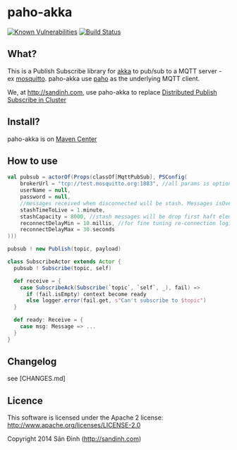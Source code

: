 paho-akka
=========
[![Known Vulnerabilities](https://snyk.io/test/github/mramshaw/paho-akka/badge.svg?style=plastic&targetFile=build.sbt)](https://snyk.io/test/github/mramshaw/paho-akka?style=plastic&targetFile=build.sbt)
[![Build Status](https://travis-ci.org/giabao/paho-akka.svg)](https://travis-ci.org/giabao/paho-akka)

## What?
This is a Publish Subscribe library for [akka](http://akka.io/) to pub/sub to a MQTT server - ex [mosquitto](http://mosquitto.org/).
paho-akka use [paho](https://eclipse.org/paho/) as the underlying MQTT client.

We, at http://sandinh.com, use paho-akka to replace [Distributed Publish Subscribe in Cluster](http://doc.akka.io/docs/akka/2.3.8/contrib/distributed-pub-sub.html)

## Install?
paho-akka is on [Maven Center](http://search.maven.org/#search%7Cga%7C1%7Cg%3A%22com.sandinh%22%20paho-akka)

## How to use

```scala
val pubsub = actorOf(Props(classOf[MqttPubSub], PSConfig(
    brokerUrl = "tcp://test.mosquitto.org:1883", //all params is optional except brokerUrl
    userName = null,
    password = null,
    //messages received when disconnected will be stash. Messages isOverdue after stashTimeToLive will be discard
    stashTimeToLive = 1.minute,
    stashCapacity = 8000, //stash messages will be drop first haft elems when reach this size
    reconnectDelayMin = 10.millis, //for fine tuning re-connection logic
    reconnectDelayMax = 30.seconds
)))

pubsub ! new Publish(topic, payload)

class SubscribeActor extends Actor {
  pubsub ! Subscribe(topic, self)

  def receive = {
    case SubscribeAck(Subscribe(`topic`, `self`, _), fail) =>
      if (fail.isEmpty) context become ready
      else logger.error(fail.get, s"Can't subscribe to $topic")
  }

  def ready: Receive = {
    case msg: Message => ...
  }
}
```

## Changelog
see [CHANGES.md]

## Licence
This software is licensed under the Apache 2 license:
http://www.apache.org/licenses/LICENSE-2.0

Copyright 2014 Sân Đình (http://sandinh.com)
